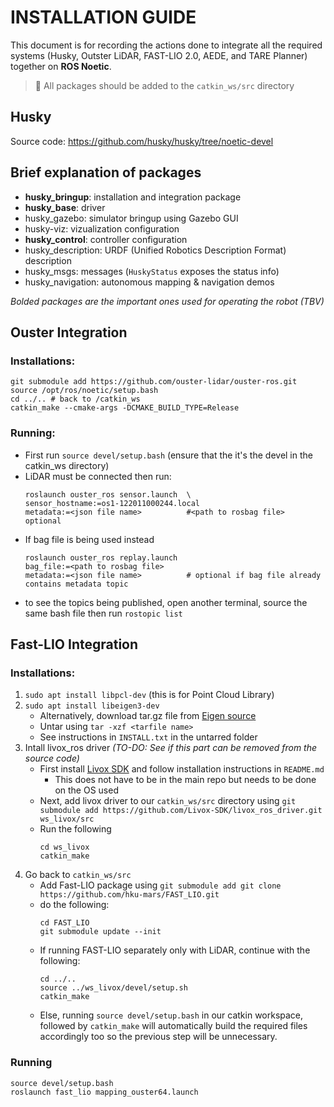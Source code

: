 # INSTALLATION GUIDE

This document is for recording the actions done to integrate all the required systems (Husky, Outster LiDAR, FAST-LIO 2.0, AEDE, and TARE Planner) together on **ROS Noetic**.
> 📘 All packages should be added to the `catkin_ws/src` directory

## Husky

Source code: https://github.com/husky/husky/tree/noetic-devel

## Brief explanation of packages

- **husky_bringup**: installation and integration package
- **husky_base**: driver
- husky_gazebo: simulator bringup using Gazebo GUI
- husky-viz: vizualization configuration
- **husky_control**: controller configuration
- husky_description: URDF (Unified Robotics Description Format) description
- husky_msgs: messages (`HuskyStatus` exposes the status info)
- husky_navigation: autonomous mapping & navigation demos

*Bolded packages are the important ones used for operating the robot (TBV)*

## Ouster Integration

### Installations:

```
git submodule add https://github.com/ouster-lidar/ouster-ros.git
source /opt/ros/noetic/setup.bash
cd ../.. # back to /catkin_ws
catkin_make --cmake-args -DCMAKE_BUILD_TYPE=Release
```

### Running:

- First run `source devel/setup.bash` (ensure that the it's the devel in the catkin_ws directory)
- LiDAR must be connected then run:
    ```
    roslaunch ouster_ros sensor.launch  \
    sensor_hostname:=os1-122011000244.local
    metadata:=<json file name>          #<path to rosbag file>  optional
    ```
- If bag file is being used instead
    ```
    roslaunch ouster_ros replay.launch
    bag_file:=<path to rosbag file>
    metadata:=<json file name>          # optional if bag file already contains metadata topic
    ```
- to see the topics being published, open another terminal, source the same bash file then run `rostopic list`


## Fast-LIO Integration

### Installations:

1.  `sudo apt install libpcl-dev` (this is for Point Cloud Library)
2.  `sudo apt install libeigen3-dev`
    - Alternatively, download tar.gz file from [Eigen source](https://eigen.tuxfamily.org/index.php?title=Main_Page) 
    - Untar using `tar -xzf <tarfile name>`
    - See instructions in `INSTALL.txt` in the untarred folder
3. Intall livox_ros driver *(TO-DO: See if this part can be removed from the source code)*
    - First install [Livox SDK](https://github.com/Livox-SDK/Livox-SDK) and follow installation instructions in `README.md`
        - This does not have to be in the main repo but needs to be done on the OS used
    - Next, add livox driver to our `catkin_ws/src` directory using `git submodule add https://github.com/Livox-SDK/livox_ros_driver.git ws_livox/src`
    - Run the following
        ```
        cd ws_livox
        catkin_make
        ```
4. Go back to `catkin_ws/src`
    - Add Fast-LIO package using `git submodule add git clone https://github.com/hku-mars/FAST_LIO.git`
    - do the following:
        ```
        cd FAST_LIO
        git submodule update --init
        ```
    - If running FAST-LIO separately only with LiDAR, continue with the following:
        ```
        cd ../..
        source ../ws_livox/devel/setup.sh
        catkin_make
        ```
    - Else, running `source devel/setup.bash` in our catkin workspace, followed by `catkin_make` will automatically build the required files accordingly too so the previous step will be unnecessary.

### Running

```
source devel/setup.bash
roslaunch fast_lio mapping_ouster64.launch
```